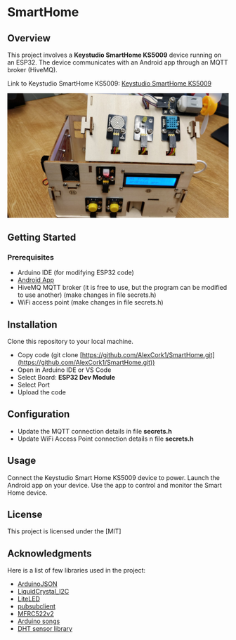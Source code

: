 ﻿# SmartHome
## Overview
This project involves a <b>Keystudio SmartHome KS5009</b> device running on an ESP32. The device communicates with an Android app through an MQTT broker (HiveMQ).<br />

Link to Keystudio SmartHome KS5009: [Keystudio SmartHome KS5009](https://wiki.keyestudio.com/KS5009_Keyestudio_Smart_Home)

![Smart home image](https://github.com/AlexCork1/SmartHome/raw/main/SmartHomeImage.jpg)



## Getting Started
### Prerequisites
- Arduino IDE (for modifying ESP32 code)
- [Android App](https://github.com/AlexCork1/SmarthomeAndroidApp)
- HiveMQ MQTT broker (it is free to use, but the program can be modified to use another) (make changes in file secrets.h)
- WiFi access point (make changes in file secrets.h)

## Installation
Clone this repository to your local machine.
- Copy code (git clone [https://github.com/AlexCork1/SmartHome.git](https://github.com/AlexCork1/SmartHome.git))
- Open in Arduino IDE or VS Code
- Select Board: **ESP32 Dev Module**
- Select Port
- Upload the code

## Configuration
- Update the MQTT connection details in file **secrets.h**
- Update WiFi Access Point connection details  n file **secrets.h**

## Usage
Connect the Keystudio Smart Home KS5009 device to power.
Launch the Android app on your device.
Use the app to control and monitor the Smart Home device.

## License
This project is licensed under the [MIT]

## Acknowledgments
Here is a list of few libraries used in the project:
- [ArduinoJSON](https://arduinojson.org/)
- [LiquidCrystal_I2C](https://github.com/johnrickman/LiquidCrystal_I2C)
- [LiteLED](https://github.com/Xylopyrographer/LiteLED/tree/main)
- [pubsubclient](https://github.com/knolleary/pubsubclient)
- [MFRC522v2](https://github.com/OSSLibraries/Arduino_MFRC522v2)
- [Arduino songs](https://github.com/robsoncouto/arduino-songs/tree/master)
- [DHT sensor library](https://github.com/adafruit/DHT-sensor-library/tree/master)
